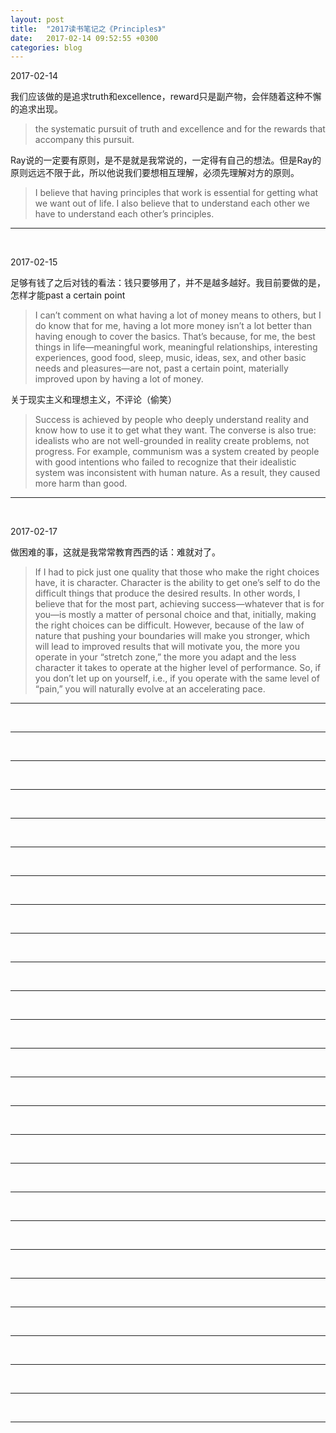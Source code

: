 ```yaml
---
layout: post
title:  "2017读书笔记之《Principles》"
date:   2017-02-14 09:52:55 +0300
categories: blog
---
```


2017-02-14

我们应该做的是追求truth和excellence，reward只是副产物，会伴随着这种不懈的追求出现。

>the systematic pursuit of truth and excellence and for the rewards that accompany this pursuit.

Ray说的一定要有原则，是不是就是我常说的，一定得有自己的想法。但是Ray的原则远远不限于此，所以他说我们要想相互理解，必须先理解对方的原则。

>I believe that having principles that work is essential for getting what we want out of life. I also believe that to understand each other we have to understand each other’s principles.

***
<br>

2017-02-15

足够有钱了之后对钱的看法：钱只要够用了，并不是越多越好。我目前要做的是，怎样才能past a certain point

>I can’t comment on what having a lot of money means to others, but I do know that for me, having a lot more money isn’t a lot better than having enough to cover the basics. That’s because, for me, the best things in life—meaningful work, meaningful relationships, interesting experiences, good food, sleep, music, ideas, sex, and other basic needs and pleasures—are not, past a certain point, materially improved upon by having a lot of money.

关于现实主义和理想主义，不评论（偷笑）

>Success is achieved by people who deeply understand reality and know how to use it to get what they want. The converse is also true: idealists who are not well-grounded in reality create problems, not progress. For example, communism was a system created by people with good intentions who failed to recognize that their idealistic system was inconsistent with human nature. As a result, they caused more harm than good.

***
<br>

2017-02-17

做困难的事，这就是我常常教育西西的话：难就对了。

>If I had to pick just one quality that those who make the right choices have, it is character. Character is the ability to get one’s self to do the difficult things that produce the desired results. In other words, I believe that for the most part, achieving success—whatever that is for you—is mostly a matter of personal choice and that, initially, making the right choices can be difficult. However, because of the law of nature that pushing your boundaries will make you stronger, which will lead to improved results that will motivate you, the more you operate in your “stretch zone,” the more you adapt and the less character it takes to operate at the higher level of performance. So, if you don’t let up on yourself, i.e., if you operate with the same level of “pain,” you will naturally evolve at an accelerating pace.




***
<br>







***
<br>





***
<br>







***
<br>






***
<br>







***
<br>







***
<br>







***
<br>






***
<br>







***
<br>






***
<br>






***
<br>







***
<br>



***
<br>







***
<br>





***
<br>







***
<br>






***
<br>







***
<br>







***
<br>







***
<br>






***
<br>







***
<br>






***
<br>






***
<br>







***
<br>
